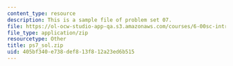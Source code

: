 ```yaml
---
content_type: resource
description: This is a sample file of problem set 07.
file: https://ol-ocw-studio-app-qa.s3.amazonaws.com/courses/6-00sc-introduction-to-computer-science-and-programming-spring-2011/405bf340e738def813f812a23ed6b515_ps7_sol.zip
file_type: application/zip
resourcetype: Other
title: ps7_sol.zip
uid: 405bf340-e738-def8-13f8-12a23ed6b515
---
```

